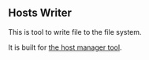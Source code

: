 ## Hosts Writer

This is tool to write file to the file system.

It is built for [the host manager tool](https://github.com/tim-hub/clean-hosts).
